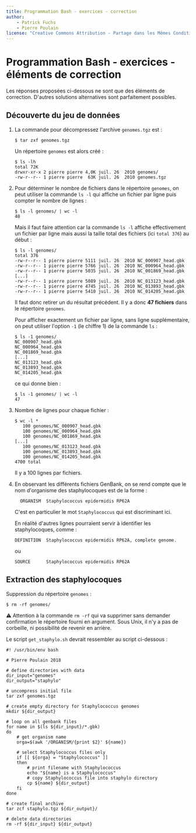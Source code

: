 ```yaml
---
title: Programmation Bash - exercices - correction
author:
    - Patrick Fuchs
    - Pierre Poulain
license: "Creative Commons Attribution - Partage dans les Mêmes Conditions 4.0"
---
```



# Programmation Bash - exercices - éléments de correction

Les réponses proposées ci-dessous ne sont que des éléments de correction. D'autres solutions alternatives sont parfaitement possibles.


## Découverte du jeu de données

1. La commande pour décompressez l'archive `genomes.tgz` est :
    ```
    $ tar zxf genomes.tgz
    ```

    Un répertoire `genomes` est alors créé :
    ```
    $ ls -lh
    total 72K
    drwxr-xr-x 2 pierre pierre 4,0K juil. 26  2010 genomes/
    -rw-r--r-- 1 pierre pierre  63K juil. 26  2010 genomes.tgz
    ```

2. Pour déterminer le nombre de fichiers dans le répertoire `genomes`, on peut utiliser la commande `ls -l` qui affiche un fichier par ligne puis compter le nombre de lignes :
    ```
    $ ls -l genomes/ | wc -l
    48
    ```

    Mais il faut faire attention car la commande `ls -l` affiche effectivement un fichier par ligne mais aussi la taille total des fichiers (ici `total 376`) au début :
    ```
    $ ls -l genomes/
    total 376
    -rw-r--r-- 1 pierre pierre 5111 juil. 26  2010 NC_000907_head.gbk
    -rw-r--r-- 1 pierre pierre 5766 juil. 26  2010 NC_000964_head.gbk
    -rw-r--r-- 1 pierre pierre 5035 juil. 26  2010 NC_001869_head.gbk
    [...]
    -rw-r--r-- 1 pierre pierre 5089 juil. 26  2010 NC_013123_head.gbk
    -rw-r--r-- 1 pierre pierre 4745 juil. 26  2010 NC_013893_head.gbk
    -rw-r--r-- 1 pierre pierre 5410 juil. 26  2010 NC_014205_head.gbk
    ```

    Il faut donc retirer un du résultat précédent. Il y a donc **47 fichiers** dans le répertoire `genomes`.

    Pour afficher exactement un fichier par ligne, sans ligne supplémentaire, on peut utiliser l'option `-1` (le chiffre 1) de la commande `ls` :
    ```
    $ ls -1 genomes/
    NC_000907_head.gbk
    NC_000964_head.gbk
    NC_001869_head.gbk
    [...]
    NC_013123_head.gbk
    NC_013893_head.gbk
    NC_014205_head.gbk
    ```

    ce qui donne bien :
    ```
    $ ls -1 genomes/ | wc -l
    47
    ```

3. Nombre de lignes pour chaque fichier :
    ```
    $ wc -l *
       100 genomes/NC_000907_head.gbk
       100 genomes/NC_000964_head.gbk
       100 genomes/NC_001869_head.gbk
    [...]
       100 genomes/NC_013123_head.gbk
       100 genomes/NC_013893_head.gbk
       100 genomes/NC_014205_head.gbk
    4700 total
    ```
    Il y a 100 lignes par fichiers.


4. En observant les différents fichiers GenBank, on se rend compte que le nom d'organisme des staphylocoques est de la forme :
    ```
      ORGANISM  Staphylococcus epidermidis RP62A
    ```
    C'est en particulier le mot `Staphylococcus` qui est discriminant ici.

    En réalité d'autres lignes pourraient servir à identifier les staphylocoques, comme :
    ```
    DEFINITION  Staphylococcus epidermidis RP62A, complete genome.
    ```
    ou
    ```
    SOURCE      Staphylococcus epidermidis RP62A
    ```


## Extraction des staphylocoques

Suppression du répertoire `genomes` :
```
$ rm -rf genomes/
```

:warning: Attention à la commande `rm -rf` qui va supprimer sans demander confirmation le répertoire fourni en argument. Sous Unix, il n'y a pas de corbeille, ni possibilité de revenir en arrière.


Le script `get_staphylo.sh` devrait ressembler au script ci-dessous :

```
#! /usr/bin/env bash

# Pierre Poulain 2018

# define directories with data
dir_input="genomes"
dir_output="staphylo"

# uncompress initial file
tar zxf genomes.tgz

# create empty directory for Staphylococcus genomes
mkdir ${dir_output}

# loop on all genbank files
for name in $(ls ${dir_input}/*.gbk)
do
    # get organism name
    orga=$(awk '/ORGANISM/{print $2}' ${name})

    # select Staphylococcus files only
    if [[ ${orga} = "Staphylococcus" ]]
    then
        # print filename with Staphylococcus
        echo "${name} is a Staphylococcus"
        # copy Staphylococcus file into staphylo directory
        cp ${name} ${dir_output}
    fi
done

# create final archive
tar zcf staphylo.tgz ${dir_output}/

# delete data directories
rm -rf ${dir_input} ${dir_output}
```
